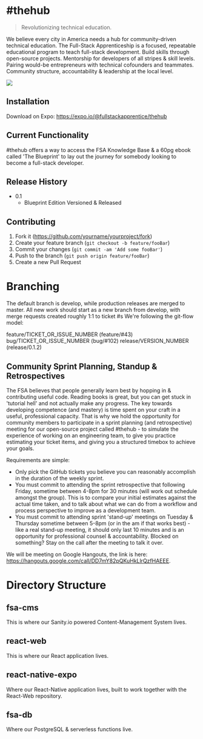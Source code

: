 # #thehub
> Revolutionizing technical education.

We believe every city in America needs a hub for community-driven technical education. The Full-Stack Apprenticeship is a focused, repeatable educational program to teach full-stack development. Build skills through open-source projects. Mentorship for developers of all stripes & skill levels. Pairing would-be entrepreneurs with technical cofounders and teammates. Community structure, accountability & leadership at the local level. 

![](fsa.png)

## Installation

Download on Expo: https://expo.io/@fullstackapprentice/thehub

## Current Functionality

#thehub offers a way to access the FSA Knowledge Base & a 60pg ebook called 'The Blueprint' to lay out the journey for somebody looking to become a full-stack developer.

## Release History
* 0.1
    * Blueprint Edition Versioned & Released

## Contributing

1. Fork it (<https://github.com/yourname/yourproject/fork>)
2. Create your feature branch (`git checkout -b feature/fooBar`)
3. Commit your changes (`git commit -am 'Add some fooBar'`)
4. Push to the branch (`git push origin feature/fooBar`)
5. Create a new Pull Request

# Branching
The default branch is develop, while production releases are merged to master.
All new work should start as a new branch from develop, with merge requests created roughly 1:1 to ticket #s
We're following the git-flow model:

feature/TICKET_OR_ISSUE_NUMBER (feature/#43)
bug/TICKET_OR_ISSUE_NUMBER (bug/#102)
release/VERSION_NUMBER (release/0.1.2)

## Community Sprint Planning, Standup & Retrospectives

The FSA believes that people generally learn best by hopping in & contributing useful code. Reading books is great, but you can get stuck in 'tutorial hell' and not actually make any progress. The key towards developing competence (and mastery) is time spent on your craft in a useful, professional capacity. That is why we hold the opportunity for community members to participate in a sprint planning (and retrospective) meeting for our open-source project called #thehub - to simulate the experience of working on an engineering team, to give you practice estimating your ticket items, and giving you a structured timebox to achieve your goals.

Requirements are simple:
- Only pick the GitHub tickets you believe you can reasonably accomplish in the duration of the weekly sprint.
- You must commit to attending the sprint retrospective that following Friday, sometime between 4-8pm for 30 minutes (will work out schedule amongst the group). This is to compare your initial estimates against the actual time taken, and to talk about what we can do from a workflow and process perspective to improve as a development team.
- You must commit to attending sprint 'stand-up' meetings on Tuesday & Thursday sometime between 5-8pm (or in the am if that works best) - like a real stand-up meeting, it should only last 10 minutes and is an opportunity for professional counsel & accountability. Blocked on something? Stay on the call after the meeting to talk it over.

We will be meeting on Google Hangouts, the link is here: https://hangouts.google.com/call/DD7mY82pQKuHkLlrQzfHAEEE.

# Directory Structure
## fsa-cms
This is where our Sanity.io powered Content-Management System lives.

## react-web
This is where our React application lives.

## react-native-expo
Where our React-Native application lives, built to work together with the React-Web repository.

## fsa-db
Where our PostgreSQL & serverless functions live.



